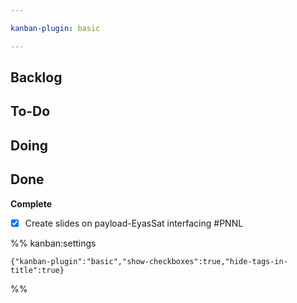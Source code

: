```yaml
---

kanban-plugin: basic

---
```


## Backlog



## To-Do



## Doing



## Done

**Complete**
- [x] Create slides on payload-EyasSat interfacing #PNNL




%% kanban:settings
```
{"kanban-plugin":"basic","show-checkboxes":true,"hide-tags-in-title":true}
```
%%